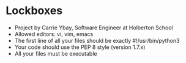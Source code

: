 # Lockboxes
- Project by Carrie Ybay, Software Engineer at Holberton School
- Allowed editors: vi, vim, emacs
- The first line of all your files should be exactly #!/usr/bin/python3
- Your code should use the PEP 8 style (version 1.7.x)
- All your files must be executable